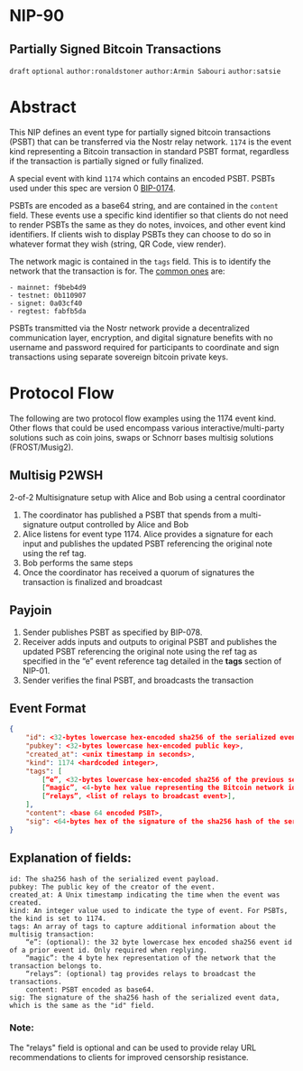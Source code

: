 NIP-90
======

Partially Signed Bitcoin Transactions
--------------------------------------------
`draft` `optional` `author:ronaldstoner` `author:Armin Sabouri` `author:satsie` 

# Abstract

This NIP defines an event type for partially signed bitcoin transactions (PSBT) that can be transferred via the Nostr relay network. `1174` is the event kind representing a Bitcoin transaction in standard PSBT format, regardless if the transaction is partially signed or fully finalized.

A special event with kind `1174` which contains an encoded PSBT. PSBTs used under this spec are version 0 [BIP-0174](https://github.com/bitcoin/bips/blob/master/bip-0174.mediawiki).

PSBTs are encoded as a base64 string, and are contained in the `content` field. These events use a specific kind identifier so that clients do not need to render PSBTs the same as they do notes, invoices, and other event kind identifiers. If clients wish to display PSBTs they can choose to do so in whatever format they wish (string, QR Code, view render).

The network magic is contained in the `tags` field. This is to identify the network that the transaction is for. The [common ones](https://en.bitcoin.it/wiki/Protocol_documentation#Message_structure) are:
```
- mainnet: f9beb4d9
- testnet: 0b110907
- signet: 0a03cf40
- regtest: fabfb5da
``` 

PSBTs transmitted via the Nostr network provide a decentralized communication layer, encryption, and digital signature benefits with no username and password required for participants to coordinate and sign transactions using separate sovereign bitcoin private keys.

# Protocol Flow
The following are two protocol flow examples using the 1174 event kind. Other flows that could be used encompass various interactive/multi-party solutions such as coin joins, swaps or Schnorr bases multisig solutions (FROST/Musig2).

## Multisig P2WSH
2-of-2 Multisignature setup with Alice and Bob using a central coordinator

1.  The coordinator has published a PSBT that spends from a multi-signature output controlled by Alice and Bob
2.  Alice listens for event type 1174. Alice provides a signature for each input and publishes the updated PSBT referencing the original note using the ref tag.
3.  Bob performs the same steps
4.  Once the coordinator has received a quorum of signatures the transaction is finalized and broadcast 

## Payjoin

1. Sender publishes PSBT as specified by BIP-078.
2. Receiver adds inputs and outputs to original PSBT and publishes the updated PSBT referencing the original note using the ref tag as specified in the “e” event reference tag detailed in the **tags** section of NIP-01.
3. Sender verifies the final PSBT, and broadcasts the transaction

## Event Format
```json
{
	"id": <32-bytes lowercase hex-encoded sha256 of the serialized event data>,
	"pubkey": <32-bytes lowercase hex-encoded public key>,
	"created_at": <unix timestamp in seconds>,
	"kind": 1174 <hardcoded integer>,
	"tags": [
		[“e”, <32-bytes lowercase hex-encoded sha256 of the previous serialized event data> ], // provided when replying
		[“magic”, <4-byte hex value representing the Bitcoin network identifier>],
		[“relays”, <list of relays to broadcast event>],
	],
	"content": <base 64 encoded PSBT>,
	"sig": <64-bytes hex of the signature of the sha256 hash of the serialized event data, which is the same as the "id" field>
}
```

## Explanation of fields:
```
id: The sha256 hash of the serialized event payload.
pubkey: The public key of the creator of the event.
created_at: A Unix timestamp indicating the time when the event was created.
kind: An integer value used to indicate the type of event. For PSBTs, the kind is set to 1174.
tags: An array of tags to capture additional information about the multisig transaction:
	“e”: (optional): the 32 byte lowercase hex encoded sha256 event id of a prior event id. Only required when replying.
	“magic”: the 4 byte hex representation of the network that the transaction belongs to.
	“relays”: (optional) tag provides relays to broadcast the transactions.
	content: PSBT encoded as base64.
sig: The signature of the sha256 hash of the serialized event data, which is the same as the "id" field.
```

### Note:
The "relays" field is optional and can be used to provide relay URL recommendations to clients for improved censorship resistance.
